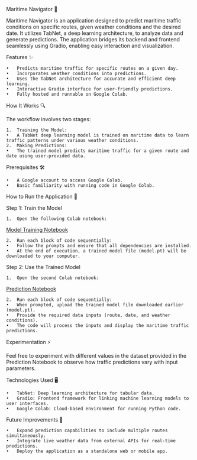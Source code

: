 Maritime Navigator 🚢

Maritime Navigator is an application designed to predict maritime traffic conditions on specific routes, given weather conditions and the desired date. It utilizes TabNet, a deep learning architecture, to analyze data and generate predictions. The application bridges its backend and frontend seamlessly using Gradio, enabling easy interaction and visualization.

Features ✨

	•	Predicts maritime traffic for specific routes on a given day.
	•	Incorporates weather conditions into predictions.
	•	Uses the TabNet architecture for accurate and efficient deep learning.
	•	Interactive Gradio interface for user-friendly predictions.
	•	Fully hosted and runnable on Google Colab.

How It Works 🔍

The workflow involves two stages:

	1.	Training the Model:
	•	A TabNet deep learning model is trained on maritime data to learn traffic patterns under various weather conditions.
	2.	Making Predictions:
	•	The trained model predicts maritime traffic for a given route and date using user-provided data.

Prerequisites 🛠️

	•	A Google account to access Google Colab.
	•	Basic familiarity with running code in Google Colab.

How to Run the Application 🚀

Step 1: Train the Model

	1.	Open the following Colab notebook:

[Model Training Notebook](https://colab.research.google.com/drive/1taEETPduFLiJBN4OU0uRzq3mPtxl6J7D?usp=sharing)

	2.	Run each block of code sequentially:
	•	Follow the prompts and ensure that all dependencies are installed.
	•	At the end of execution, a trained model file (model.pt) will be downloaded to your computer.

Step 2: Use the Trained Model

	1.	Open the second Colab notebook:
 
[Prediction Notebook](https://colab.research.google.com/drive/1taEETPduFLiJBN4OU0uRzq3mPtxl6J7D?usp=sharing)

	2.	Run each block of code sequentially:
	•	When prompted, upload the trained model file downloaded earlier (model.pt).
	•	Provide the required data inputs (route, date, and weather conditions).
	•	The code will process the inputs and display the maritime traffic predictions.

Experimentation ⚡

Feel free to experiment with different values in the dataset provided in the Prediction Notebook to observe how traffic predictions vary with input parameters.

Technologies Used 🖥️

	•	TabNet: Deep learning architecture for tabular data.
	•	Gradio: Frontend framework for linking machine learning models to user interfaces.
	•	Google Colab: Cloud-based environment for running Python code.

Future Improvements 🚀

	•	Expand prediction capabilities to include multiple routes simultaneously.
	•	Integrate live weather data from external APIs for real-time predictions.
	•	Deploy the application as a standalone web or mobile app.
